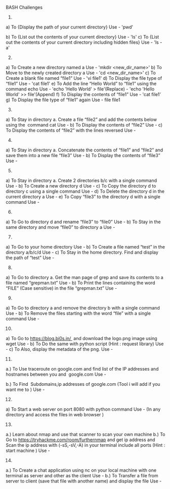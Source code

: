 BASH Challenges

1. 
a) To {Display the path of your current directory} Use - 'pwd'

b) To {List out the contents of your current directory} Use - 'ls'
c) To {List out the contents of your current directory including hidden files} Use - 'ls -a'

2. 
a) To Create a new directory named a Use - 'mkdir <new_dir_name>'
b) To Move to the newly created directory a Use - 'cd <new_dir_name>'
c) To Create a blank file named “file1” Use - 'vi file1'
d) To Display the file type of “file1” Use - 'cat file1'
e) To Add the line “Hello World” to “file1” using the command echo Use - 'echo 'Hello World' > file'(Replace)
                                                                       - 'echo 'Hello World' >> file'(Append)
f) To Display the contents of “file1” Use - 'cat file1'
g) To Display the file type of “file1” again Use - file file1

3. 
a) To Stay in directory a. Create a file “file2” and add the contents below using the  command cat Use - 
b) To Display the contents of “file2” Use - 
c) To Display the contents of “file2” with the lines reversed Use - 

4. 
a) To Stay in directory a. Concatenate the contents of “file1” and “file2” and save them into a new file “file3” Use - 
b) To Display the contents of “file3” Use - 

5. 
a) To Stay in directory a. Create 2 directories b/c with a single command Use - 
b) To Create a new directory d Use - 
c) To Copy the directory d to directory c using a single command Use - 
d) To Delete the directory d in the current directory a Use - 
e) To Copy “file3” to the directory d with a single command Use - 

6. 
a) To Go to directory d and rename “file3” to “file0” Use - 
b) To Stay in the same directory and move “file0” to directory a Use - 

7. 
a) To Go to your home directory Use - 
b) To Create a file named “test” in the directory a/b/c/d Use - 
c) To Stay in the home directory. Find and display the path of “test” Use - 

8. 
a) To Go to directory a. Get the man page of grep and save its contents to a file named “grepman.txt” Use - 
b) To Print the lines containing the word “FILE” (Case sensitive) in the file “grepman.txt” Use - 

9. 
a) To Go to directory a and remove the directory b with a single command Use - 
b) To Remove the files starting with the word “file” with a single command Use - 

10. 
a) To Go to https://blog.bi0s.in/  and download the logo.png image using wget Use - 
b) To Do the same with python script (Hint : request library) Use - 
c) To Also, display the metadata of the png. Use - 

11. 
a.) To Use traceroute on google.com and find list of the IP addresses and hostnames between you and  google.com Use - 

b.) To Find  Subdomains,ip addresses of google.com (Tool i will add if you want me to ) Use - 

12. 
a) To Start a web server on port 8080 with python command Use - 
(In any directory and access the files in web browser )

13. 
a.) Learn about nmap and use that scanner to scan your own machine
b.) To Go to https://tryhackme.com/room/furthernmap and get ip address and Scan the ip address with (-sS,-sV,-A) in your terminal include all ports (Hint : start machine ) Use - 

14. 
a.) To Create a chat application using nc on your local machine with one terminal as server and other as the client Use - 
b.) To Transfer a file from server to client (save that file with another name) and display the file Use - 